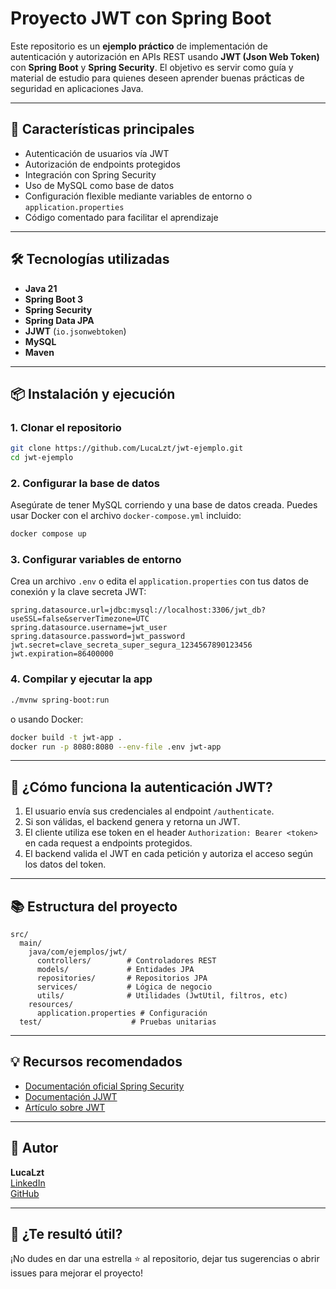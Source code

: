 # Proyecto JWT con Spring Boot

Este repositorio es un **ejemplo práctico** de implementación de autenticación y autorización en APIs REST usando **JWT (Json Web Token)** con **Spring Boot** y **Spring Security**. El objetivo es servir como guía y material de estudio para quienes deseen aprender buenas prácticas de seguridad en aplicaciones Java.

---

## 🚀 Características principales

- Autenticación de usuarios vía JWT
- Autorización de endpoints protegidos
- Integración con Spring Security
- Uso de MySQL como base de datos
- Configuración flexible mediante variables de entorno o `application.properties`
- Código comentado para facilitar el aprendizaje

---

## 🛠️ Tecnologías utilizadas

- **Java 21**
- **Spring Boot 3**
- **Spring Security**
- **Spring Data JPA**
- **JJWT** (`io.jsonwebtoken`)
- **MySQL**
- **Maven**

---

## 📦 Instalación y ejecución

### **1. Clonar el repositorio**

```bash
git clone https://github.com/LucaLzt/jwt-ejemplo.git
cd jwt-ejemplo
```

### **2. Configurar la base de datos**

Asegúrate de tener MySQL corriendo y una base de datos creada. Puedes usar Docker con el archivo `docker-compose.yml` incluido:

```bash
docker compose up
```

### **3. Configurar variables de entorno**

Crea un archivo `.env` o edita el `application.properties` con tus datos de conexión y la clave secreta JWT:

```properties
spring.datasource.url=jdbc:mysql://localhost:3306/jwt_db?useSSL=false&serverTimezone=UTC
spring.datasource.username=jwt_user
spring.datasource.password=jwt_password
jwt.secret=clave_secreta_super_segura_1234567890123456
jwt.expiration=86400000
```

### **4. Compilar y ejecutar la app**

```bash
./mvnw spring-boot:run
```
o usando Docker:

```bash
docker build -t jwt-app .
docker run -p 8080:8080 --env-file .env jwt-app
```

---

## 🔑 ¿Cómo funciona la autenticación JWT?

1. El usuario envía sus credenciales al endpoint `/authenticate`.
2. Si son válidas, el backend genera y retorna un JWT.
3. El cliente utiliza ese token en el header `Authorization: Bearer <token>` en cada request a endpoints protegidos.
4. El backend valida el JWT en cada petición y autoriza el acceso según los datos del token.

---

## 📚 Estructura del proyecto

```
src/
  main/
    java/com/ejemplos/jwt/
      controllers/        # Controladores REST
      models/             # Entidades JPA
      repositories/       # Repositorios JPA
      services/           # Lógica de negocio
      utils/              # Utilidades (JwtUtil, filtros, etc)
    resources/
      application.properties # Configuración
  test/                    # Pruebas unitarias
```

---

## 💡 Recursos recomendados

- [Documentación oficial Spring Security](https://docs.spring.io/spring-security/reference/)
- [Documentación JJWT](https://github.com/jwtk/jjwt)
- [Artículo sobre JWT](https://jwt.io/introduction/)

---

## 📝 Autor

**LucaLzt**  
[LinkedIn](https://www.linkedin.com/in/luca-lazarte)  
[GitHub](https://github.com/LucaLzt)

---

## 🖤 ¿Te resultó útil?

¡No dudes en dar una estrella ⭐ al repositorio, dejar tus sugerencias o abrir issues para mejorar el proyecto!
